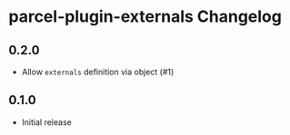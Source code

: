 # parcel-plugin-externals Changelog

## 0.2.0

- Allow `externals` definition via object (#1)

## 0.1.0

- Initial release
